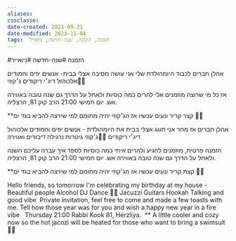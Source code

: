 ```yaml
---
aliases: 
cssclasse: 
date-created: 2021-09-21
date-modified: 2023-11-04
tags:  הזמנה, הזמנה, שנה-חדשה, ניואייר
---
```

#הזמנה #שנה-חדשה #ניואייר 

אהלן חברים לכבוד היומהולדת שלי אני עושה מסיבה אצלי בבית-
אנשים יפים וחמודים אלכוהול דיג׳י ריקודים ג׳קוזי🕺🏼

אז כל מי שרוצה מוזמנים אלי להרים כמה כוסיות ולאחל על הדרך גם שנה טובה באווירה אש.
יום חמישי 21:00  הרב קוק 81, הרצליה.

**קצר קריר ונעים עכשיו אז הג׳קוזי יהיה מחומם למי שירצה להביא בגד ים 👙👗

אהלן חברים אז מחר אני חוגג  אצלי בבית את היומהולדת -
אנשים יפים וחמודים אלכוהול דיג׳י ריקודים 🕺🏼ג׳קוזי גיטרות נרגילה דיבורים ואווירה

הזמנה פרטית, מוזמנים להגיע ולהרים איתי כמה כוסיות לספר איך עברה עליכם השנה ולאחל על הדרך גם שנה טובה באווירה אש.
יום חמישי 21:00  הרב קוק 81, הרצליה.

**קצת קריר ונעים עכשיו אז הג׳קוזי יהיה מחומם למי שירצה להביא בגד ים 👙👗

Hello friends, so tomorrow I'm celebrating my birthday at my house -
 Beautiful people Alcohol DJ Dance 🕺🏼 Jacuzzi Guitars Hookah Talking and good vibe
 ‏
 Private invitation, feel free to come and made a few toasts  with me. Tell how those year was for you  and wish a happy new year in a fire vibe
 ‏
 ‏ Thursday 21:00 Rabbi Kook 81, Herzliya.
 ‏
 ** A little cooler and cozy now so the hot jacozi will be heated for those who want to bring a swimsuit 👙👗
